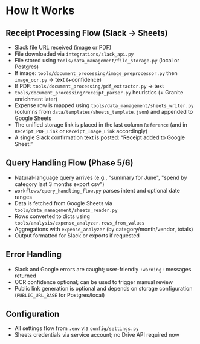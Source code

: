 # How It Works

## Receipt Processing Flow (Slack → Sheets)
- Slack file URL received (image or PDF)
- File downloaded via `integrations/slack_api.py`
- File stored using `tools/data_management/file_storage.py` (local or Postgres)
- If image: `tools/document_processing/image_preprocessor.py` then `image_ocr.py` → text (+confidence)
- If PDF: `tools/document_processing/pdf_extractor.py` → text
- `tools/document_processing/receipt_parser.py` heuristics (+ Granite enrichment later)
- Expense row is mapped using `tools/data_management/sheets_writer.py` (columns from `data/templates/sheets_template.json`) and appended to Google Sheets
- The unified storage link is placed in the last column `Reference` (and in `Receipt_PDF_Link` or `Receipt_Image_Link` accordingly)
- A single Slack confirmation text is posted: “Receipt added to Google Sheet.”

## Query Handling Flow (Phase 5/6)
- Natural-language query arrives (e.g., "summary for June", "spend by category last 3 months export csv")
- `workflows/query_handling_flow.py` parses intent and optional date ranges
- Data is fetched from Google Sheets via `tools/data_management/sheets_reader.py`
- Rows converted to dicts using `tools/analysis/expense_analyzer.rows_from_values`
- Aggregations with `expense_analyzer` (by category/month/vendor, totals)
- Output formatted for Slack or exports if requested

## Error Handling
- Slack and Google errors are caught; user-friendly `:warning:` messages returned
- OCR confidence optional; can be used to trigger manual review
- Public link generation is optional and depends on storage configuration (`PUBLIC_URL_BASE` for Postgres/local)

## Configuration
- All settings flow from `.env` via `config/settings.py`
- Sheets credentials via service account; no Drive API required now

